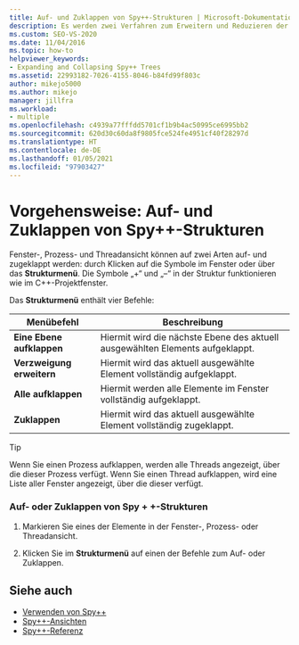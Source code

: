 ```yaml
---
title: Auf- und Zuklappen von Spy++-Strukturen | Microsoft-Dokumentation
description: Es werden zwei Verfahren zum Erweitern und Reduzieren der Fenster-, Prozess- und Threadansicht beschrieben. Sie können im Fenster auf die Symbole klicken oder das Menü „Struktur“ verwenden.
ms.custom: SEO-VS-2020
ms.date: 11/04/2016
ms.topic: how-to
helpviewer_keywords:
- Expanding and Collapsing Spy++ Trees
ms.assetid: 22993182-7026-4155-8046-b84fd99f803c
author: mikejo5000
ms.author: mikejo
manager: jillfra
ms.workload:
- multiple
ms.openlocfilehash: c4939a77fffdd5701cf1b9b4ac50995ce6995bb2
ms.sourcegitcommit: 620d30c60da8f9805fce524fe4951cf40f28297d
ms.translationtype: HT
ms.contentlocale: de-DE
ms.lasthandoff: 01/05/2021
ms.locfileid: "97903427"
---
```

# <a name="how-to-expand-and-collapse-spy-trees"></a>Vorgehensweise: Auf- und Zuklappen von Spy++-Strukturen
Fenster-, Prozess- und Threadansicht können auf zwei Arten auf- und zugeklappt werden: durch Klicken auf die Symbole im Fenster oder über das **Strukturmenü**. Die Symbole „+“ und „–“ in der Struktur funktionieren wie im C++-Projektfenster.

 Das **Strukturmenü** enthält vier Befehle:

|Menübefehl|Beschreibung|
|------------------|-----------------|
|**Eine Ebene aufklappen**|Hiermit wird die nächste Ebene des aktuell ausgewählten Elements aufgeklappt.|
|**Verzweigung erweitern**|Hiermit wird das aktuell ausgewählte Element vollständig aufgeklappt.|
|**Alle aufklappen**|Hiermit werden alle Elemente im Fenster vollständig aufgeklappt.|
|**Zuklappen**|Hiermit wird das aktuell ausgewählte Element vollständig zugeklappt.|

> [!TIP]
> Wenn Sie einen Prozess aufklappen, werden alle Threads angezeigt, über die dieser Prozess verfügt. Wenn Sie einen Thread aufklappen, wird eine Liste aller Fenster angezeigt, über die dieser verfügt.

### <a name="to-expand-or-collapse-spy-trees"></a>Auf- oder Zuklappen von Spy + +-Strukturen

1. Markieren Sie eines der Elemente in der Fenster-, Prozess- oder Threadansicht.

2. Klicken Sie im **Strukturmenü** auf einen der Befehle zum Auf- oder Zuklappen.

## <a name="see-also"></a>Siehe auch
- [Verwenden von Spy++](../debugger/using-spy-increment.md)
- [Spy++-Ansichten](../debugger/spy-increment-views.md)
- [Spy++-Referenz](../debugger/spy-increment-reference.md)